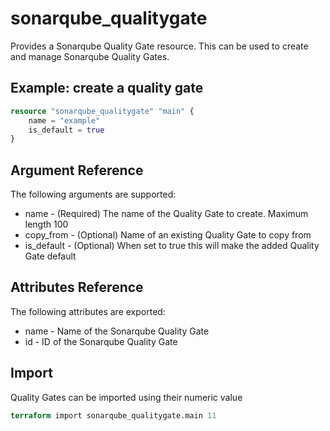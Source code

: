 # sonarqube_qualitygate
Provides a Sonarqube Quality Gate resource. This can be used to create and manage Sonarqube Quality Gates.

## Example: create a quality gate
```terraform
resource "sonarqube_qualitygate" "main" {
    name = "example"
    is_default = true
}
```

## Argument Reference
The following arguments are supported:

- name - (Required) The name of the Quality Gate to create. Maximum length 100
- copy_from - (Optional) Name of an existing Quality Gate to copy from
- is_default - (Optional) When set to true this will make the added Quality Gate default

## Attributes Reference
The following attributes are exported:

- name - Name of the Sonarqube Quality Gate
- id - ID of the Sonarqube Quality Gate

## Import 
Quality Gates can be imported using their numeric value

```terraform
terraform import sonarqube_qualitygate.main 11
```

